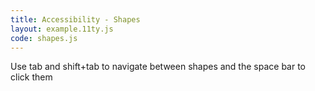 ```yaml
---
title: Accessibility - Shapes
layout: example.11ty.js
code: shapes.js
---
```


Use tab and shift+tab to navigate between shapes and the space bar to click them
